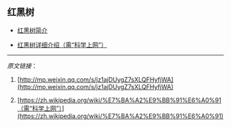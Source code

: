 ## 红黑树

- [红黑树简介](http://mp.weixin.qq.com/s/jz1ajDUygZ7sXLQFHyfjWA)

- [红黑树详细介绍（需“科学上网”）](https://zh.wikipedia.org/wiki/%E7%BA%A2%E9%BB%91%E6%A0%91)

---

_原文链接_：

1. [http://mp.weixin.qq.com/s/jz1ajDUygZ7sXLQFHyfjWA](http://mp.weixin.qq.com/s/jz1ajDUygZ7sXLQFHyfjWA)

2. [https://zh.wikipedia.org/wiki/%E7%BA%A2%E9%BB%91%E6%A0%91（需“科学上网”）](https://zh.wikipedia.org/wiki/%E7%BA%A2%E9%BB%91%E6%A0%91)